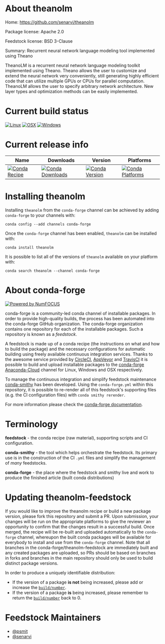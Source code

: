 <!--
# -*- mode: jinja -*-
-->

About theanolm
==============

Home: https://github.com/senarvi/theanolm

Package license: Apache 2.0

Feedstock license: BSD 3-Clause

Summary: Recurrent neural network language modeling tool implemented using Theano

TheanoLM is a recurrent neural network language modeling
toolkit implemented using Theano. Theano allows the user
to customize and extend the neural network very
conveniently, still generating highly efficient code
that can utilize multiple GPUs or CPUs for parallel
computation. TheanoLM allows the user to specify
arbitrary network architecture. New layer types and
optimization methods can be easily implemented.


Current build status
====================

[![Linux](https://img.shields.io/circleci/project/github/conda-forge/theanolm-feedstock/master.svg?label=Linux)](https://circleci.com/gh/conda-forge/theanolm-feedstock)
[![OSX](https://img.shields.io/travis/conda-forge/theanolm-feedstock/master.svg?label=macOS)](https://travis-ci.org/conda-forge/theanolm-feedstock)
[![Windows](https://img.shields.io/appveyor/ci/conda-forge/theanolm-feedstock/master.svg?label=Windows)](https://ci.appveyor.com/project/conda-forge/theanolm-feedstock/branch/master)

Current release info
====================

| Name | Downloads | Version | Platforms |
| --- | --- | --- | --- |
| [![Conda Recipe](https://img.shields.io/badge/recipe-theanolm-green.svg)](https://anaconda.org/conda-forge/theanolm) | [![Conda Downloads](https://img.shields.io/conda/dn/conda-forge/theanolm.svg)](https://anaconda.org/conda-forge/theanolm) | [![Conda Version](https://img.shields.io/conda/vn/conda-forge/theanolm.svg)](https://anaconda.org/conda-forge/theanolm) | [![Conda Platforms](https://img.shields.io/conda/pn/conda-forge/theanolm.svg)](https://anaconda.org/conda-forge/theanolm) |

Installing theanolm
===================

Installing `theanolm` from the `conda-forge` channel can be achieved by adding `conda-forge` to your channels with:

```
conda config --add channels conda-forge
```

Once the `conda-forge` channel has been enabled, `theanolm` can be installed with:

```
conda install theanolm
```

It is possible to list all of the versions of `theanolm` available on your platform with:

```
conda search theanolm --channel conda-forge
```


About conda-forge
=================

[![Powered by NumFOCUS](https://img.shields.io/badge/powered%20by-NumFOCUS-orange.svg?style=flat&colorA=E1523D&colorB=007D8A)](http://numfocus.org)

conda-forge is a community-led conda channel of installable packages.
In order to provide high-quality builds, the process has been automated into the
conda-forge GitHub organization. The conda-forge organization contains one repository
for each of the installable packages. Such a repository is known as a *feedstock*.

A feedstock is made up of a conda recipe (the instructions on what and how to build
the package) and the necessary configurations for automatic building using freely
available continuous integration services. Thanks to the awesome service provided by
[CircleCI](https://circleci.com/), [AppVeyor](https://www.appveyor.com/)
and [TravisCI](https://travis-ci.org/) it is possible to build and upload installable
packages to the [conda-forge](https://anaconda.org/conda-forge)
[Anaconda-Cloud](https://anaconda.org/) channel for Linux, Windows and OSX respectively.

To manage the continuous integration and simplify feedstock maintenance
[conda-smithy](https://github.com/conda-forge/conda-smithy) has been developed.
Using the ``conda-forge.yml`` within this repository, it is possible to re-render all of
this feedstock's supporting files (e.g. the CI configuration files) with ``conda smithy rerender``.

For more information please check the [conda-forge documentation](https://conda-forge.org/docs/).

Terminology
===========

**feedstock** - the conda recipe (raw material), supporting scripts and CI configuration.

**conda-smithy** - the tool which helps orchestrate the feedstock.
                   Its primary use is in the construction of the CI ``.yml`` files
                   and simplify the management of *many* feedstocks.

**conda-forge** - the place where the feedstock and smithy live and work to
                  produce the finished article (built conda distributions)


Updating theanolm-feedstock
===========================

If you would like to improve the theanolm recipe or build a new
package version, please fork this repository and submit a PR. Upon submission,
your changes will be run on the appropriate platforms to give the reviewer an
opportunity to confirm that the changes result in a successful build. Once
merged, the recipe will be re-built and uploaded automatically to the
`conda-forge` channel, whereupon the built conda packages will be available for
everybody to install and use from the `conda-forge` channel.
Note that all branches in the conda-forge/theanolm-feedstock are
immediately built and any created packages are uploaded, so PRs should be based
on branches in forks and branches in the main repository should only be used to
build distinct package versions.

In order to produce a uniquely identifiable distribution:
 * If the version of a package **is not** being increased, please add or increase
   the [``build/number``](https://conda.io/docs/user-guide/tasks/build-packages/define-metadata.html#build-number-and-string).
 * If the version of a package **is** being increased, please remember to return
   the [``build/number``](https://conda.io/docs/user-guide/tasks/build-packages/define-metadata.html#build-number-and-string)
   back to 0.

Feedstock Maintainers
=====================

* [@psmit](https://github.com/psmit/)
* [@senarvi](https://github.com/senarvi/)

